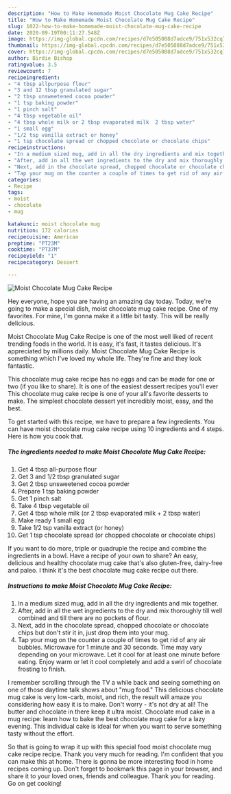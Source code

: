 ```yaml
---
description: "How to Make Homemade Moist Chocolate Mug Cake Recipe"
title: "How to Make Homemade Moist Chocolate Mug Cake Recipe"
slug: 1022-how-to-make-homemade-moist-chocolate-mug-cake-recipe
date: 2020-09-19T00:11:27.548Z
image: https://img-global.cpcdn.com/recipes/d7e505088d7adce9/751x532cq70/moist-chocolate-mug-cake-recipe-recipe-main-photo.jpg
thumbnail: https://img-global.cpcdn.com/recipes/d7e505088d7adce9/751x532cq70/moist-chocolate-mug-cake-recipe-recipe-main-photo.jpg
cover: https://img-global.cpcdn.com/recipes/d7e505088d7adce9/751x532cq70/moist-chocolate-mug-cake-recipe-recipe-main-photo.jpg
author: Birdie Bishop
ratingvalue: 3.5
reviewcount: 7
recipeingredient:
- "4 tbsp allpurpose flour"
- "3 and 12 tbsp granulated sugar"
- "2 tbsp unsweetened cocoa powder"
- "1 tsp baking powder"
- "1 pinch salt"
- "4 tbsp vegetable oil"
- "4 tbsp whole milk or 2 tbsp evaporated milk  2 tbsp water"
- "1 small egg"
- "1/2 tsp vanilla extract or honey"
- "1 tsp chocolate spread or chopped chocolate or chocolate chips"
recipeinstructions:
- "In a medium sized mug, add in all the dry ingredients and mix together."
- "After, add in all the wet ingredients to the dry and mix thoroughly till well combined and till there are no pockets of flour."
- "Next, add in the chocolate spread, chopped chocolate or chocolate chips but don&#39;t stir it in, just drop them into your mug."
- "Tap your mug on the counter a couple of times to get rid of any air bubbles. Microwave for 1 minute and 30 seconds. Time may vary depending on your microwave. Let it cool for at least one minute before eating. Enjoy warm or let it cool completely and add a swirl of chocolate frosting to finish."
categories:
- Recipe
tags:
- moist
- chocolate
- mug

katakunci: moist chocolate mug 
nutrition: 172 calories
recipecuisine: American
preptime: "PT23M"
cooktime: "PT37M"
recipeyield: "1"
recipecategory: Dessert

---
```



![Moist Chocolate Mug Cake Recipe](https://img-global.cpcdn.com/recipes/d7e505088d7adce9/751x532cq70/moist-chocolate-mug-cake-recipe-recipe-main-photo.jpg)

Hey everyone, hope you are having an amazing day today. Today, we're going to make a special dish, moist chocolate mug cake recipe. One of my favorites. For mine, I'm gonna make it a little bit tasty. This will be really delicious.

Moist Chocolate Mug Cake Recipe is one of the most well liked of recent trending foods in the world. It is easy, it's fast, it tastes delicious. It's appreciated by millions daily. Moist Chocolate Mug Cake Recipe is something which I've loved my whole life. They're fine and they look fantastic.

This chocolate mug cake recipe has no eggs and can be made for one or two (if you like to share). It is one of the easiest dessert recipes you&#39;ll ever This chocolate mug cake recipe is one of your all&#39;s favorite desserts to make. The simplest chocolate dessert yet incredibly moist, easy, and the best.


To get started with this recipe, we have to prepare a few ingredients. You can have moist chocolate mug cake recipe using 10 ingredients and 4 steps. Here is how you cook that.

<!--inarticleads1-->

##### The ingredients needed to make Moist Chocolate Mug Cake Recipe:

1. Get 4 tbsp all-purpose flour
1. Get 3 and 1/2 tbsp granulated sugar
1. Get 2 tbsp unsweetened cocoa powder
1. Prepare 1 tsp baking powder
1. Get 1 pinch salt
1. Take 4 tbsp vegetable oil
1. Get 4 tbsp whole milk (or 2 tbsp evaporated milk + 2 tbsp water)
1. Make ready 1 small egg
1. Take 1/2 tsp vanilla extract (or honey)
1. Get 1 tsp chocolate spread (or chopped chocolate or chocolate chips)


If you want to do more, triple or quadruple the recipe and combine the ingredients in a bowl. Have a recipe of your own to share? An easy, delicious and healthy chocolate mug cake that&#39;s also gluten-free, dairy-free and paleo. I think it&#39;s the best chocolate mug cake recipe out there. 

<!--inarticleads2-->

##### Instructions to make Moist Chocolate Mug Cake Recipe:

1. In a medium sized mug, add in all the dry ingredients and mix together.
1. After, add in all the wet ingredients to the dry and mix thoroughly till well combined and till there are no pockets of flour.
1. Next, add in the chocolate spread, chopped chocolate or chocolate chips but don&#39;t stir it in, just drop them into your mug.
1. Tap your mug on the counter a couple of times to get rid of any air bubbles. Microwave for 1 minute and 30 seconds. Time may vary depending on your microwave. Let it cool for at least one minute before eating. Enjoy warm or let it cool completely and add a swirl of chocolate frosting to finish.


I remember scrolling through the TV a while back and seeing something on one of those daytime talk shows about &#34;mug food.&#34; This delicious chocolate mug cake is very low-carb, moist, and rich, the result will amaze you considering how easy it is to make. Don&#39;t worry - it&#39;s not dry at all! The butter and chocolate in there keep it ultra moist. Chocolate mud cake in a mug recipe: learn how to bake the best chocolate mug cake for a lazy evening. This individual cake is ideal for when you want to serve something tasty without the effort. 

So that is going to wrap it up with this special food moist chocolate mug cake recipe recipe. Thank you very much for reading. I'm confident that you can make this at home. There is gonna be more interesting food in home recipes coming up. Don't forget to bookmark this page in your browser, and share it to your loved ones, friends and colleague. Thank you for reading. Go on get cooking!
